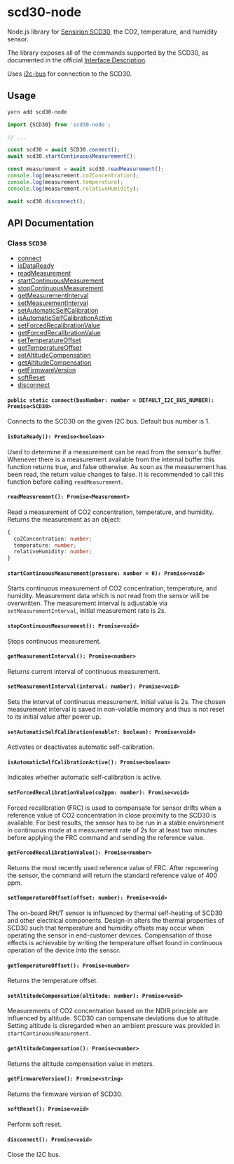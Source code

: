 # scd30-node

Node.js library for [Sensirion SCD30](
https://www.sensirion.com/en/environmental-sensors/carbon-dioxide-sensors/carbon-dioxide-sensors-co2/), the CO2, temperature, and humidity sensor.

The library exposes all of the commands supported by the SCD30, as documented in the official [Interface Description](https://www.sensirion.com/fileadmin/user_upload/customers/sensirion/Dokumente/9.5_CO2/Sensirion_CO2_Sensors_SCD30_Interface_Description.pdf).

Uses [i2c-bus](https://github.com/fivdi/i2c-bus) for connection to the SCD30.

## Usage

```bash
yarn add scd30-node
```

```typescript
import {SCD30} from 'scd30-node';

// ...

const scd30 = await SCD30.connect();
await scd30.startContinuousMeasurement();

const measurement = await scd30.readMeasurement();
console.log(measurement.co2Concentration);
console.log(measurement.temperature);
console.log(measurement.relativeHumidity);

await scd30.disconnect();
```

## API Documentation

### Class `SCD30`

<!-- API DOC -->
* [connect](#connect)
* [isDataReady](#isDataReady)
* [readMeasurement](#readMeasurement)
* [startContinuousMeasurement](#startContinuousMeasurement)
* [stopContinuousMeasurement](#stopContinuousMeasurement)
* [getMeasurementInterval](#getMeasurementInterval)
* [setMeasurementInterval](#setMeasurementInterval)
* [setAutomaticSelfCalibration](#setAutomaticSelfCalibration)
* [isAutomaticSelfCalibrationActive](#isAutomaticSelfCalibrationActive)
* [setForcedRecalibrationValue](#setForcedRecalibrationValue)
* [getForcedRecalibrationValue](#getForcedRecalibrationValue)
* [setTemperatureOffset](#setTemperatureOffset)
* [getTemperatureOffset](#getTemperatureOffset)
* [setAltitudeCompensation](#setAltitudeCompensation)
* [getAltitudeCompensation](#getAltitudeCompensation)
* [getFirmwareVersion](#getFirmwareVersion)
* [softReset](#softReset)
* [disconnect](#disconnect)


<a name="connect"></a>
#### `public static connect(busNumber: number = DEFAULT_I2C_BUS_NUMBER): Promise<SCD30>`

Connects to the SCD30 on the given I2C bus.
Default bus number is 1.

<a name="isDataReady"></a>
#### `isDataReady(): Promise<boolean>`

Used to determine if a measurement can be read from the sensor's buffer.
Whenever there is a measurement available from the internal buffer this function returns true, and false otherwise.
As soon as the measurement has been read, the return value changes to false.
It is recommended to call this function before calling `readMeasurement`.

<a name="readMeasurement"></a>
#### `readMeasurement(): Promise<Measurement>`

Read a measurement of CO2 concentration, temperature, and humidity.
Returns the measurement as an object:
```typescript
{
  co2Concentration: number;
  temperature: number;
  relativeHumidity: number;
}
```

<a name="startContinuousMeasurement"></a>
#### `startContinuousMeasurement(pressure: number = 0): Promise<void>`

Starts continuous measurement of CO2 concentration, temperature, and humidity.
Measurement data which is not read from the sensor will be overwritten.
The measurement interval is adjustable via `setMeasurementInterval`, initial measurement rate is 2s.

<a name="stopContinuousMeasurement"></a>
#### `stopContinuousMeasurement(): Promise<void>`

Stops continuous measurement.

<a name="getMeasurementInterval"></a>
#### `getMeasurementInterval(): Promise<number>`

Returns current interval of continuous measurement.

<a name="setMeasurementInterval"></a>
#### `setMeasurementInterval(interval: number): Promise<void>`

Sets the interval of continuous measurement.
Initial value is 2s. The chosen measurement interval is saved in non-volatile memory and thus is not reset
to its initial value after power up.

<a name="setAutomaticSelfCalibration"></a>
#### `setAutomaticSelfCalibration(enable?: boolean): Promise<void>`

Activates or deactivates automatic self-calibration.

<a name="isAutomaticSelfCalibrationActive"></a>
#### `isAutomaticSelfCalibrationActive(): Promise<boolean>`

Indicates whether automatic self-calibration is active.

<a name="setForcedRecalibrationValue"></a>
#### `setForcedRecalibrationValue(co2ppm: number): Promise<void>`

Forced recalibration (FRC) is used to compensate for sensor drifts when a reference value of CO2 concentration in
close proximity to the SCD30 is available. For best results, the sensor has to be run in a stable environment in
continuous mode at a measurement rate of 2s for at least two minutes before applying the FRC command and sending
the reference value.

<a name="getForcedRecalibrationValue"></a>
#### `getForcedRecalibrationValue(): Promise<number>`

Returns the most recently used reference value of FRC.
After repowering the sensor, the command will return the standard reference value of 400 ppm.

<a name="setTemperatureOffset"></a>
#### `setTemperatureOffset(offset: number): Promise<void>`

The on-board RH/T sensor is influenced by thermal self-heating of SCD30 and other electrical components. Design-in
alters the thermal properties of SCD30 such that temperature and humidity offsets may occur when operating the
sensor in end-customer devices. Compensation of those effects is achievable by writing the temperature offset found
in continuous operation of the device into the sensor.

<a name="getTemperatureOffset"></a>
#### `getTemperatureOffset(): Promise<number>`

Returns the temperature offset.

<a name="setAltitudeCompensation"></a>
#### `setAltitudeCompensation(altitude: number): Promise<void>`

Measurements of CO2 concentration based on the NDIR principle are influenced by altitude. SCD30 can compensate
deviations due to altitude. Setting altitude is disregarded when an ambient pressure was provided in
`startContinuousMeasurement`.

<a name="getAltitudeCompensation"></a>
#### `getAltitudeCompensation(): Promise<number>`

Returns the altitude compensation value in meters.

<a name="getFirmwareVersion"></a>
#### `getFirmwareVersion(): Promise<string>`

Returns the firmware version of SCD30.

<a name="softReset"></a>
#### `softReset(): Promise<void>`

Perform soft reset.

<a name="disconnect"></a>
#### `disconnect(): Promise<void>`

Close the I2C bus.

<!-- END API DOC -->
